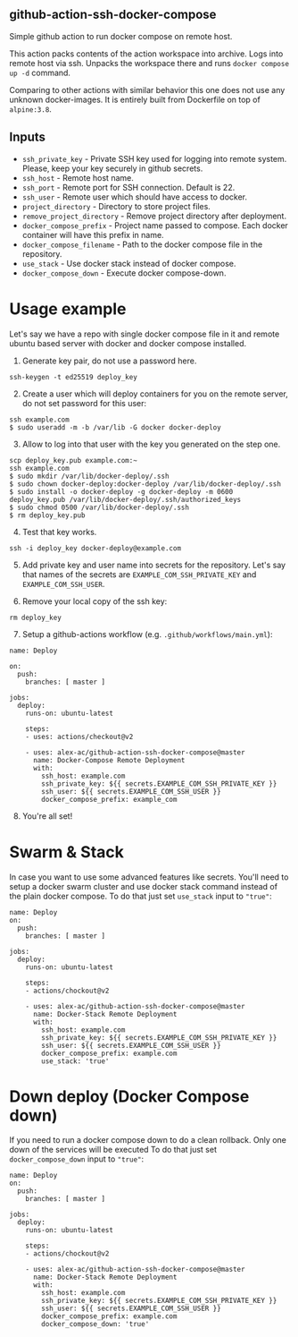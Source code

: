 ## github-action-ssh-docker-compose
Simple github action to run docker compose on remote host.

This action packs contents of the action workspace into archive.
Logs into remote host via ssh. Unpacks the workspace there and runs
`docker compose up -d` command.

Comparing to other actions with similar behavior this one does not use any
unknown docker-images. It is entirely built from Dockerfile on top of
`alpine:3.8`.

## Inputs

 * `ssh_private_key` - Private SSH key used for logging into remote system.
   Please, keep your key securely in github secrets.
 * `ssh_host` - Remote host name.
 * `ssh_port` - Remote port for SSH connection. Default is 22.
 * `ssh_user` - Remote user which should have access to docker.
 * `project_directory` - Directory to store project files.
 * `remove_project_directory` - Remove project directory after deployment.
 * `docker_compose_prefix` - Project name passed to compose. Each docker
   container will have this prefix in name.
 * `docker_compose_filename` - Path to the docker compose file in the repository.
 * `use_stack` - Use docker stack instead of docker compose.
 * `docker_compose_down` - Execute docker compose-down.

# Usage example

Let's say we have a repo with single docker compose file in it and remote
ubuntu based server with docker and docker compose installed.

1. Generate key pair, do not use a password here.

```
ssh-keygen -t ed25519 deploy_key
```

2. Create a user which will deploy containers for you on the remote server, do
not set password for this user:

```
ssh example.com
$ sudo useradd -m -b /var/lib -G docker docker-deploy
```

3. Allow to log into that user with the key you generated on the step one.

```
scp deploy_key.pub example.com:~
ssh example.com
$ sudo mkdir /var/lib/docker-deploy/.ssh
$ sudo chown docker-deploy:docker-deploy /var/lib/docker-deploy/.ssh
$ sudo install -o docker-deploy -g docker-deploy -m 0600 deploy_key.pub /var/lib/docker-deploy/.ssh/authorized_keys
$ sudo chmod 0500 /var/lib/docker-deploy/.ssh
$ rm deploy_key.pub
```

4. Test that key works.

```
ssh -i deploy_key docker-deploy@example.com
```

5. Add private key and user name into secrets for the repository. Let's say that
names of the secrets are `EXAMPLE_COM_SSH_PRIVATE_KEY` and
`EXAMPLE_COM_SSH_USER`.

6. Remove your local copy of the ssh key:

```
rm deploy_key
```

7. Setup a github-actions workflow (e.g. `.github/workflows/main.yml`):

```
name: Deploy

on:
  push:
    branches: [ master ]

jobs:
  deploy:
    runs-on: ubuntu-latest

    steps:
    - uses: actions/checkout@v2

    - uses: alex-ac/github-action-ssh-docker-compose@master
      name: Docker-Compose Remote Deployment
      with:
        ssh_host: example.com
        ssh_private_key: ${{ secrets.EXAMPLE_COM_SSH_PRIVATE_KEY }}
        ssh_user: ${{ secrets.EXAMPLE_COM_SSH_USER }}
        docker_compose_prefix: example_com
```

8. You're all set!

# Swarm & Stack

In case you want to use some advanced features like secrets. You'll need to
setup a docker swarm cluster and use docker stack command instead of the plain
docker compose. To do that just set `use_stack` input to `"true"`:

```
name: Deploy
on:
  push:
    branches: [ master ]

jobs:
  deploy:
    runs-on: ubuntu-latest

    steps:
    - actions/chockout@v2

    - uses: alex-ac/github-action-ssh-docker-compose@master
      name: Docker-Stack Remote Deployment
      with:
        ssh_host: example.com
        ssh_private_key: ${{ secrets.EXAMPLE_COM_SSH_PRIVATE_KEY }}
        ssh_user: ${{ secrets.EXAMPLE_COM_SSH_USER }}
        docker_compose_prefix: example.com
        use_stack: 'true'
```

# Down deploy (Docker Compose down)
If you need to run a docker compose down to do a clean rollback. Only one down of the
services will be executed To do that just set `docker_compose_down` input to `"true"`:
```
name: Deploy
on:
  push:
    branches: [ master ]

jobs:
  deploy:
    runs-on: ubuntu-latest

    steps:
    - actions/chockout@v2

    - uses: alex-ac/github-action-ssh-docker-compose@master
      name: Docker-Stack Remote Deployment
      with:
        ssh_host: example.com
        ssh_private_key: ${{ secrets.EXAMPLE_COM_SSH_PRIVATE_KEY }}
        ssh_user: ${{ secrets.EXAMPLE_COM_SSH_USER }}
        docker_compose_prefix: example.com
        docker_compose_down: 'true'
```